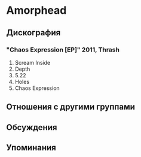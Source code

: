 # Amorphead



## Дискография

### "Chaos Expression [EP]" 2011, Thrash

1. Scream Inside   
2. Depth   
3. 5.22   
4. Holes   
5. Chaos Expression 


## Отношения с другими группами


## Обсуждения


## Упоминания

